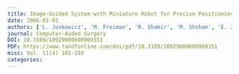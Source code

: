 ```yaml
---
title: Image-Guided System with Miniature Robot for Precise Positioning and Targeting in Keyhole Neurosurgery
date: 2006-01-01
authors: ['L. Joskowicz', 'M. Freiman', 'R. Shamir', 'M. Shoham', 'E. Zehavi', 'Y. Shoshan']
journal: Computer-Aided Surgery
DOI: 10.3109/10929080600909351
PDF: https://www.tandfonline.com/doi/pdf/10.3109/10929080600909351
misc: Vol. 11(4) 181-193
categories: 
---
```

